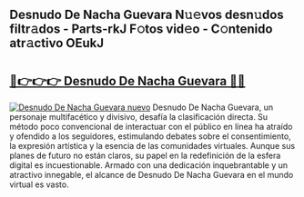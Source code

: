## Desnudo De Nacha Guevara N𝚞𝚎vos desn𝚞dos filtr𝚊dos - Parts-rkJ F𝚘tos vid𝚎o - C𝚘ntenido atr𝚊ctivo OEukJ

# <h2><a href="http://mb8weg.tromn.icu/?c=Desnudo+De+Nacha+Guevara">🔗👉👉👉 Desnudo De Nacha Guevara 🔗🔗</a></h2>

[![Desnudo De Nacha Guevara nuevo](https://i.imgur.com/pEAQMta.gif)](http://mb8weg.tromn.icu/?c=Desnudo+De+Nacha+Guevara)
Desnudo De Nacha Guevara, un personaje multifacético y divisivo, desafía la clasificación directa. Su método poco convencional de interactuar con el público en línea ha atraído y ofendido a los seguidores, estimulando debates sobre el consentimiento, la expresión artística y la esencia de las comunidades virtuales. Aunque sus planes de futuro no están claros, su papel en la redefinición de la esfera digital es incuestionable. Armado con una dedicación inquebrantable y un atractivo innegable, el alcance de Desnudo De Nacha Guevara en el mundo virtual es vasto.
